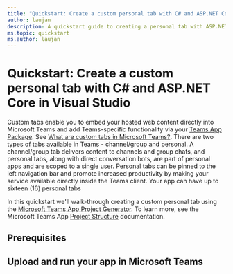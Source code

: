 ```yaml
---
title: "Quickstart: Create a custom personal tab with C# and ASP.NET Core in Visual Studio" 
author: laujan 
description: A quickstart guide to creating a personal tab with ASP.NET Core in Visual Studio
ms.topic: quickstart 
ms.author: laujan 
---
```

# Quickstart: Create a custom personal tab with C# and ASP.NET Core in Visual Studio

Custom tabs enable you to embed your hosted web content directly into Microsoft Teams and add Teams-specific functionality via your [Teams App Package](foo.md). See [What are custom tabs in Microsoft Teams?](/msteams-platform/tabs/what-are-custom-tabs.md). There are two types of tabs available in Teams - channel/group and personal. A channel/group tab delivers content to channels and group chats, and personal tabs, along with direct conversation bots, are part of personal apps and are scoped to a single user. Personal tabs can be pinned to the left navigation bar and promote increased productivity by making your service available directly inside the Teams client. 
Your app can have up to sixteen (16) personal tabs

In this quickstart we'll walk-through creating a custom personal tab using the [Microsoft Teams App Project Generator](/OfficeDev/generator-teams). To learn more, see the Microsoft Teams App [Project Structure](/OfficeDev/generator-teams/wiki/Project-Structure) documentation.

## Prerequisites

## Upload and run your app in Microsoft Teams
